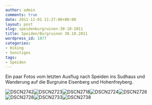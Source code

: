```yaml
---
author: admin
comments: true
date: 2011-11-01 11:27:00+00:00
layout: post
slug: speidenburgruinen-30-10-2011
title: Speiden/Burgruinen 30.10.2011
wordpress_id: 1077
categories:
- Hiking
- Sonstiges
tags:
- Speiden
---
```


Ein paar Fotos vom letzten Ausflug nach Speiden ins Sudhaus und Wanderung auf die Burgruine Eisenberg und Hohenfreyberg.

![DSCN2742](http://andydunkel.net/assets/uploads/2011/11/DSCN2742.jpg)![DSCN2723](http://andydunkel.net/assets/uploads/2011/11/DSCN2723.jpg)![DSCN2718](http://andydunkel.net/assets/uploads/2011/11/DSCN2718.jpg)![DSCN2724](http://andydunkel.net/assets/uploads/2011/11/DSCN2724.jpg)![DSCN2726](http://andydunkel.net/assets/uploads/2011/11/DSCN2726.jpg)![DSCN2728](http://andydunkel.net/assets/uploads/2011/11/DSCN2728.jpg)![DSCN2733](http://andydunkel.net/assets/uploads/2011/11/DSCN2733.jpg)![DSCN2738](http://andydunkel.net/assets/uploads/2011/11/DSCN2738.jpg)
